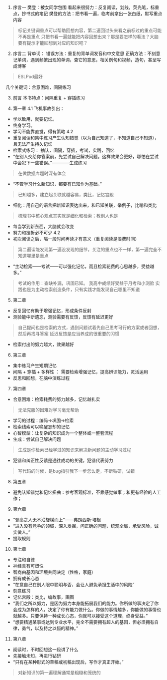 1. 序言一
樊登：被女同学包围
看起来很努力：反复阅读，划线，荧光笔，标重点，抄书式的笔记
樊登的方法：把书看一遍，临考前拿出一张白纸，默写重点内容

> 标记关键词重点可以帮助回想内容，第二遍回过头来看之前标过的重点可能不再是重点
> 只把书看一遍就能把内容回想出来？那是要怎样的看法？大脑要有提示才能回想到对应的知识吧？

2. 序言二
背单词：
错误方法：重复的背单词发音和中文意思
正确方法：不刻意记单词，遇到频繁出现的单词，查它的意思，相关例句和视频，造句，甚至写成博客

> ESLPod最好

几个关键词：合意困难，间隔练习

3. 前言
本书特点：间隔重复 + 穿插练习

4. 第一章
4.1 飞机事故引出：
- 学以致用，就要记忆。
- 终身学习。
- 学习不能靠直觉，得有策略
4.2 
- 重复阅读和集中练习产生认知错觉（以为自己知道了，不知道自己不知道），且无法产生持久记忆
- 检索式练习： 抽认，间隔，穿插，考试，实践，回忆
- “在别人交给你答案前，先尝试自己解决问题。这样效果会更好，哪怕在尝试中会犯下一些错误。”————生成练习
> 在做数据库题时深有体会
- “不管学习什么新知识，都要有已知作为基础。”
> 已知越多，建立起关联就越容易，类比，记忆宫殿
- 细化：用自己的语言把新知识表达出来，和已知关联，举例子，比喻和类比
> 梳理书中核心观点其实就是细化和检索；教别人也是
- 每当学到新东西，大脑就会改变
- 努力和挫折必不可少
4.2 
- 初次阅读之后，隔一段时间再读才有意义（重复阅读是浪费时间）
> 第二遍读能发现第一遍没发现的细节，关注的重点也不一样，第一遍完全不知道哪里是重点
- “主动检索——考试——可以强化记忆，而且检索花费的心思越多，受益越多。”
> 考试的作用：查缺补漏，巩固已知。
> 我高中成绩好受益于月考和小测验
> 实践也是为主动检索创造条件，只有实践才能发现自己哪里不知道

5. 第二章
- 反复回忆有助于增强记忆，形成条件反射
- 测验能中断遗忘，测验需要有反馈，反馈有延迟更好
> 自己提问也是检索的方式，遇到问题试着先自己思考可行的方案或者回想，然后再找寻答案
> 延迟反馈是应当养成的很重要的习惯
- 检索付出的努力越大，效果越好

6. 第三章
- 集中练习产生短期记忆
- 间隔 + 穿插 + 多样性 ： 需要检索增强记忆，提高辨识能力，灵活运用
- 反思和回想，在脑中演练过程

7. 第四章
- 合意困难：检索耗费的努力越多，记忆越扎实
> 无法克服的困难对学习毫无帮助
- 学习的过程：编码->巩固->检索
- 检索线索可以唤醒忘却的记忆
- 心智模型：让复杂的知识成为一个整体或一整套流程
- 生成：尝试自己解决问题
> 生成是你检索已经学过的知识来解决新问题的主动学习过程
- 犯错和纠正性反馈是通往成功的关键，犯错代表努力
> 写代码的时候，是bug指引我下一步怎么走，不断钻研，试错

8. 第五章
- 避免认知错觉和记忆扭曲：参考客观标准，不靠感觉做事；和更有经验的人工作；

9. 第六章
- “登高之人无不沿旋梯而上”——弗朗西斯·培根
- “进入没有竞争的领域，深入发掘，问正确的问题，统观全局，承受风险，诚实做人。”
- 提取规则

10. 第七章
- 专注和自律
- 神经具有可塑性
- 智商由基因和环境共同决定（性格，家庭）
- 拥有成长心态
- “在意自己在别人眼中聪明与否，会让人避免承担生活中的风险”
- 刻意练习
- 记忆宫殿：类比，编故事，画图
- “我们之所以努力，是因为努力本身能拓展我们的能力。你所做的事决定了你会成为怎样的人，决定了你有能力做什么。你做的事情越多，你能做的事情也就越多。只要保持一种成长心态，你就可以接受这个道理，终身受益。”
- “想要精通某事或达到专业水平，完全不需要拥有超人的基因，但必须拥有自律，勇气，以及持之以恒的精神。”

11. 第八章
- 阅读时，不时回想这一段讲了什么
- 先接触未知，再进行钻研
- “只有在某种形式的草稿或初稿出现后，写作才真正开始。”
> 对新知识的第一遍理解通常是粗糙和笼统的








